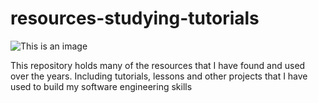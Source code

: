 # resources-studying-tutorials

![This is an image](https://myoctocat.com/assets/images/base-octocat.svg)

This repository holds many of the resources that I have found and used over the years. 
Including tutorials, lessons and other projects that I have used to build my software engineering skills



